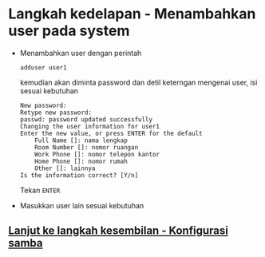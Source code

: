 # Langkah kedelapan - Menambahkan user pada system

- Menambahkan user dengan perintah
    ```shell
    adduser user1
    ```
    kemudian akan diminta password dan detil keterngan mengenai user, isi sesuai kebutuhan

    ```shell
    New password: 
    Retype new password: 
    passwd: password updated successfully
    Changing the user information for user1
    Enter the new value, or press ENTER for the default
        Full Name []: nama lengkap
        Room Number []: nomor ruangan
        Work Phone []: nomor telepon kantor
        Home Phone []: nomor rumah
        Other []: lainnya
    Is the information correct? [Y/n]
    ```

    Tekan `ENTER`

- Masukkan user lain sesuai kebutuhan

## [Lanjut ke langkah kesembilan - Konfigurasi samba](langkah8.md)